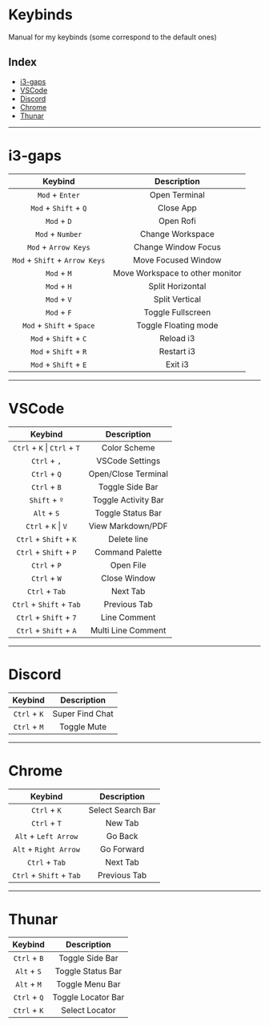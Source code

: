 # Keybinds

Manual for my keybinds (some correspond to the default ones)

## Index

- [i3-gaps](#i3-gaps)
- [VSCode](#VSCode)
- [Discord](#Discord)
- [Chrome](#Chrome)
- [Thunar](#Thunar)

___
# i3-gaps
<!-- 
- [Open Terminal](#Open-Terminal)
- [Close App](#Close-App)
- [Open Rofi](#Open-Rofi)
- [Change Workspace](#Change-Workspace)
- [Change Window Focus](#Change-Window-Focus)
- [Move Focused Window](#Move-Focused-Window)
- [Move Workspace to other monitor](#Move-Workspace-to-other-monitor)
- [Split Horizontal](#Split-Horizontal)
- [Split Vertical](#Split-Vertical)
- [Toggle Fullscreen](#Toggle-Fullscreen)
- [Toggle Floating mode](#Toggle-Floating-mode)
- [Reload i3](#Reload-i3)
- [Restart i3](#Restart-i3)
- [Exit i3](#Exit-i3)

## Open Terminal
`Mod` + `Enter`

## Close App
`Mod` + `Shift` + `Q`

## Open Rofi
`Mod` + `D`

## Change Workspace
`Mod` + `Number`

## Change Window Focus
`Mod` + `Arrow Keys`

## Move Focused Window
`Mod` + `Shift` + `Arrow Keys`

## Move Workspace to other monitor
`Mod` + `M`

## Split Horizontal
`Mod` + `H`

## Split Vertical
`Mod` + `V`

## Toggle Fullscreen
`Mod` + `F`

## Toggle Floating mode
`Mod` + `Shift` + `Space`

## Reload i3
`Mod` + `Shift` + `C`

## Restart i3
`Mod` + `Shift` + `R`

## Exit i3
`Mod` + `Shift` + `E`
-->
 
| Keybind                        | Description                     |
| :----------------------------: | :-----------------------------: |
| `Mod` + `Enter`                | Open Terminal                   |
| `Mod` + `Shift` + `Q`          | Close App                       |
| `Mod` + `D`                    | Open Rofi                       |
| `Mod` + `Number`               | Change Workspace                |
| `Mod` + `Arrow Keys`           | Change Window Focus             |
| `Mod` + `Shift` + `Arrow Keys` | Move Focused Window             |
| `Mod` + `M`                    | Move Workspace to other monitor |
| `Mod` + `H`                    | Split Horizontal                |
| `Mod` + `V`                    | Split Vertical                  |
| `Mod` + `F`                    | Toggle Fullscreen               |
| `Mod` + `Shift` + `Space`      | Toggle Floating mode            |
| `Mod` + `Shift` + `C`          | Reload i3                       |
| `Mod` + `Shift` + `R`          | Restart i3                      |
| `Mod` + `Shift` + `E`          | Exit i3                         |

___
# VSCode

<!--
- [Color Scheme](#Color-Scheme)
- [VSCode Settings](#VSCode-Settings)
- [Open/Close Terminal](#Open/Close-Terminal)
- [Toggle Side Bar](#Toggle-Side-Bar)
- [Toggle Activity Bar](#Toggle-Activity-Bar)
- [Toggle Status Bar](#Toggle-Status-Bar)
- [View Markdown/PDF](#View-Markdown/PDF)
- [Delete line](#Delete-line)
- [Command Palette](#Command-Palette)
- [Open File](#Open-File)
- [Close Window](#Close-Window)
- [Next Tab](#Next-Tab)
- [Previous Tab](#Previous-Tab)


## Color Scheme
`Ctrl` + `K` | `Ctrl` + `T`

## VSCode Settings
`Ctrl` + `,`

## Open/Close Terminal
`Ctrl` + `Q`

## Toggle Side Bar
`Ctrl` + `B`

## Toggle Activity Bar
`Shift` + `º`

## Toggle Status Bar
`Alt` + `S`

## View Markdown/PDF
`Ctrl` + `K` | `V`

## Delete line
`Ctrl` + `Shift` + `K`

## Command Palette
`Ctrl` + `Shift` + `P`

## Open File
`Ctrl` + `P`

## Close Window
`Ctrl` + `W`

## Next Tab
`Ctrl` + `Tab`

## Previous Tab
`Ctrl` + `Shift` + `Tab`

## Line Comment
`Ctrl` + `Shift` + `7`

## Multi Line Comment
`Ctrl` + `Shift` + `A`
-->

| Keybind                      | Description         |
| :--------------------------: | :-----------------: |
| `Ctrl` + `K` \| `Ctrl` + `T` | Color Scheme        |
| `Ctrl` + `,`                 | VSCode Settings     |
| `Ctrl` + `Q`                 | Open/Close Terminal |
| `Ctrl` + `B`                 | Toggle Side Bar     |
| `Shift` + `º`                | Toggle Activity Bar |
| `Alt` + `S`                  | Toggle Status Bar   |
| `Ctrl` + `K` \| `V`          | View Markdown/PDF   |
| `Ctrl` + `Shift` + `K`       | Delete line         |
| `Ctrl` + `Shift` + `P`       | Command Palette     |
| `Ctrl` + `P`                 | Open File           |
| `Ctrl` + `W`                 | Close Window        |
| `Ctrl` + `Tab`               | Next Tab            |
| `Ctrl` + `Shift` + `Tab`     | Previous Tab        |
| `Ctrl` + `Shift` + `7`       | Line Comment        |
| `Ctrl` + `Shift` + `A`       | Multi Line Comment  |

___
# Discord
<!--
- [Super Find Chat](#Super-Find-Chat)
- [Toggle Mute](#Toggle-Mute)

## Super Find Chat
`Ctrl` + `K`

## Toggle Mute
`Ctrl` + `M`
-->

| Keybind      | Description     |
| :----------: | :-------------: |
| `Ctrl` + `K` | Super Find Chat |
| `Ctrl` + `M` | Toggle Mute     |

___
# Chrome
<!--
- [Select Search Bar](#Select-Search-Bar)
- [New Tab](#New-Tab)
- [Go Back](#open-terminal)
- [Go Forward](#Go-Forward)
- [Next Tab](#Next-Tab)
- [Previous Tab](#Previous-Tab)

## Select Search Bar
`Ctrl` + `K`

## New Tab
`Ctrl` + `T`

## Go Back
`Alt` + `Left Arrow`

## Go Forward
`Alt` + `Right Arrow`

## Next Tab
`Ctrl` + `Tab`

## Previous Tab
`Ctrl` + `Shift` + `Tab`
-->

| Keybind                  | Description       |
| :----------------------: | :---------------: |
| `Ctrl` + `K`             | Select Search Bar |
| `Ctrl` + `T`             | New Tab           |
| `Alt` + `Left Arrow`     | Go Back           |
| `Alt` + `Right Arrow`    | Go Forward        |
| `Ctrl` + `Tab`           | Next Tab          |
| `Ctrl` + `Shift` + `Tab` | Previous Tab      |


___
# Thunar
<!-- 
- [Toggle Side Bar](#Toggle-Side-Bar)

## Toggle Side Bar
`Ctrl` + `B`

## Toggle Status Bar
`Alt` + `S`

## Toggle Menu Bar
`Alt` + `M`

## Toggle Locator Bar
`Ctrl` + `Q`

## Select Locator
`Ctrl` + `K`
-->

| Keybind      | Description        |
| :----------: | :----------------: |
| `Ctrl` + `B` | Toggle Side Bar    |
| `Alt` + `S`  | Toggle Status Bar  |
| `Alt` + `M`  | Toggle Menu Bar    |
| `Ctrl` + `Q` | Toggle Locator Bar |
| `Ctrl` + `K` | Select Locator     |

